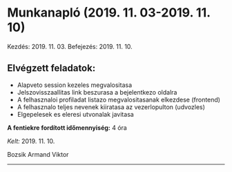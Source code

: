 # Munkanapló (2019. 11. 03-2019. 11. 10)

Kezdés: 2019. 11. 03.
Befejezés: 2019. 11. 10.

## Elvégzett feladatok:

* Alapveto session kezeles megvalositasa
* Jelszovisszaallitas link beszurasa a bejelentkezo oldalra
* A felhasznaloi profiladat listazo megvalositasanak elkezdese (frontend)
* A felhasznalo teljes nevenek kiiratasa az vezerlopulton (udvozles)
* Elgepelesek es eleresi utvonalak javitasa

**A fentiekre fordított időmennyiség:** 4 óra

*Kelt:* 2019. 11. 10.  

Bozsik Armand Viktor

---